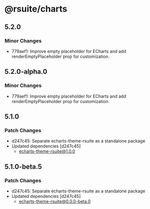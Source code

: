 # @rsuite/charts

## 5.2.0

### Minor Changes

- 779aef1: Improve empty placeholder for ECharts and add renderEmptyPlaceholder prop for customization.

## 5.2.0-alpha.0

### Minor Changes

- 779aef1: Improve empty placeholder for ECharts and add renderEmptyPlaceholder prop for customization.

## 5.1.0

### Patch Changes

- d247c45: Separate echarts-theme-rsuite as a standalone package
- Updated dependencies [d247c45]
  - echarts-theme-rsuite@1.0.0

## 5.1.0-beta.5

### Patch Changes

- d247c45: Separate echarts-theme-rsuite as a standalone package
- Updated dependencies [d247c45]
  - echarts-theme-rsuite@0.0.0-beta.0
